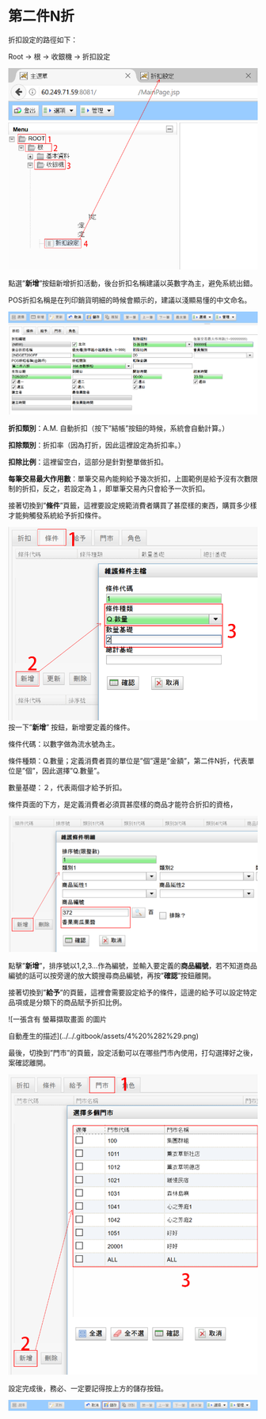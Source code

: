 # 第二件N折

折扣設定的路徑如下：

Root → 根 → 收銀機 → 折扣設定

![](../../.gitbook/assets/0%20%286%29.png)

點選”**新增**”按鈕新增折扣活動，後台折扣名稱建議以英數字為主，避免系統出錯。

POS折扣名稱是在列印銷貨明細的時候會顯示的，建議以淺顯易懂的中文命名。

![](../../.gitbook/assets/1%20%289%29.png)

**折扣類別**：A.M. 自動折扣（按下”結帳”按鈕的時候，系統會自動計算。）

**扣除類別**：折扣率（因為打折，因此這裡設定為折扣率。）

**扣除比例**：這裡留空白，這部分是針對整單做折扣。

**每筆交易最大作用數**：單筆交易內能夠給予幾次折扣，上圖範例是給予沒有次數限制的折扣，反之，若設定為１，即單筆交易內只會給予一次折扣。

接著切換到”**條件**”頁籤，這裡要設定規範消費者購買了甚麼樣的東西，購買多少樣才能夠觸發系統給予折扣條件。

![](../../.gitbook/assets/2%20%287%29.png)按一下”**新增**” 按鈕，新增要定義的條件。

條件代碼：以數字做為流水號為主。

條件種類：Q.數量；定義消費者買的單位是”個”還是”金額”，第二件N折，代表單位是”個”，因此選擇”Q.數量”。

數量基礎：２，代表兩個才給予折扣。

條件頁面的下方，是定義消費者必須買甚麼樣的商品才能符合折扣的資格，

![](../../.gitbook/assets/3%20%289%29.png)

點擊”**新增**”，排序號以1,2,3…作為編號，並輸入要定義的**商品編號**，若不知道商品編號的話可以按旁邊的放大鏡搜尋商品編號，再按”**確認**”按鈕離開。

接著切換到”**給予**”的頁籤，這裡會需要設定給予的條件，這邊的給予可以設定特定品項或是分類下的商品賦予折扣比例。

![&#x4E00;&#x5F35;&#x542B;&#x6709; &#x87A2;&#x5E55;&#x64F7;&#x53D6;&#x756B;&#x9762; &#x7684;&#x5716;&#x7247;

&#x81EA;&#x52D5;&#x7522;&#x751F;&#x7684;&#x63CF;&#x8FF0;](../../.gitbook/assets/4%20%282%29.png)

最後，切換到”門市”的頁籤，設定活動可以在哪些門市內使用，打勾選擇好之後，案確認離開。

![](../../.gitbook/assets/5%20%286%29.png)

設定完成後，務必、一定要記得按上方的儲存按鈕。

![](../../.gitbook/assets/6%20%2818%29.png)

